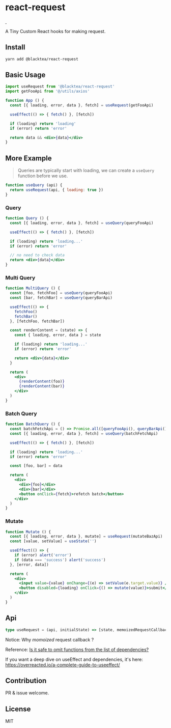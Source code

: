 # react-request

</a>
<a href="https://www.npmjs.com/package/@blacktea/react-request" target="\_parent">
<img alt="" src="https://img.shields.io/npm/dm/@blacktea/react-request.svg" />
</a>
<a href="https://www.npmjs.com/package/@blacktea/react-request" target="\_parent">
<img alt="" src="https://img.shields.io/npm/v/@blacktea/react-request.svg" />
</a>

A Tiny Custom React hooks for making request.


## Install

```bash
yarn add @blacktea/react-request
```

## Basic Usage

```jsx
import useRequest from '@blacktea/react-request'
import getFooApi from '@/utils/axios'

function App () {
  const [{ loading, error, data }, fetch] = useRequest(getFooApi)

  useEffect(() => { fetch() }, [fetch])

  if (loading) return 'loading'
  if (error) return 'error'

  return data && <div>{data}</div>
}
```

## More Example

> Queries are typically start with loading, we can create a `useQuery` function before we use.

```js
function useQuery (api) {
  return useRequest(api, { loading: true })
}
```

### Query

```jsx
function Query () {
  const [{ loading, error, data }, fetch] = useQuery(queryFooApi)

  useEffect(() => { fetch() }, [fetch])

  if (loading) return 'loading...'
  if (error) return 'error'

  // no need to check data
  return <div>{data}</div>
}
```

### Multi Query

```jsx
function MultiQuery () {
  const [foo, fetchFoo] = useQuery(queryFooApi)
  const [bar, fetchBar] = useQuery(queryBarApi)

  useEffect(() => {
    fetchFoo()
    fetchBar()
  }, [fetchFoo, fetchBar])

  const renderContent = (state) => {
    const { loading, error, data } = state

    if (loading) return 'loading...'
    if (error) return 'error'

    return <div>{data}</div>
  }

  return (
    <div>
      {renderContent(foo)}
      {renderContent(bar)}
    </div>
  )
}
```

### Batch Query

```jsx
function BatchQuery () {
  const batchFetchApi = () => Promise.all([queryFooApi(), queryBarApi()])
  const [{ loading, error, data }, fetch] = useQuery(batchFetchApi)

  useEffect(() => { fetch() }, [fetch])

  if (loading) return 'loading...'
  if (error) return 'error'

  const [foo, bar] = data

  return (
    <div>
      <div>{foo}</div>
      <div>{bar}</div>
      <button onClick={fetch}>refetch batch</button>
    </div>
  )
}
```

### Mutate

```jsx
function Mutate () {
  const [{ loading, error, data }, mutate] = useRequest(mutateBazApi)
  const [value, setValue] = useState('')

  useEffect(() => {
    if (error) alert('error')
    if (data === 'success') alert('success')
  }, [error, data])

  return (
    <div>
      <input value={value} onChange={(e) => setValue(e.target.value)} />
      <button disabled={loading} onClick={() => mutate(value)}>submit</button>
    </div>
  )
}
```

## Api

```ts
type useRequest = (api, initialState) => [state, memoizedRequestCallback]
```

Notice: Why _momoized_ request callback ?

Reference: [Is it safe to omit functions from the list of dependencies?](https://reactjs.org/docs/hooks-faq.html#is-it-safe-to-omit-functions-from-the-list-of-dependencies)

If you want a deep dive on useEffect and dependencies, it's here: https://overreacted.io/a-complete-guide-to-useeffect/

## Contribution

PR & issue welcome.

## License

MIT
